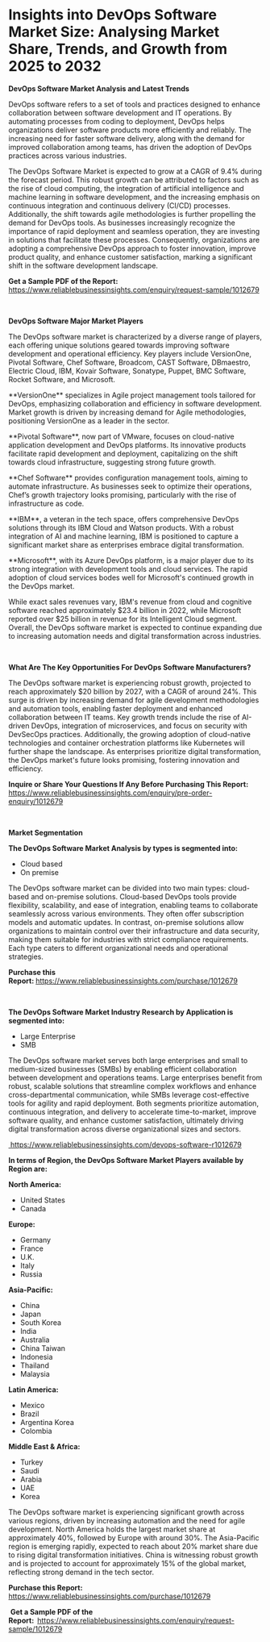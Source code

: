 <p><h1>Insights into DevOps Software Market Size: Analysing Market Share, Trends, and Growth from 2025 to 2032</h1></p><p><strong>DevOps Software Market Analysis and Latest Trends</strong></p>
<p><p>DevOps software refers to a set of tools and practices designed to enhance collaboration between software development and IT operations. By automating processes from coding to deployment, DevOps helps organizations deliver software products more efficiently and reliably. The increasing need for faster software delivery, along with the demand for improved collaboration among teams, has driven the adoption of DevOps practices across various industries.</p><p>The DevOps Software Market is expected to grow at a CAGR of 9.4% during the forecast period. This robust growth can be attributed to factors such as the rise of cloud computing, the integration of artificial intelligence and machine learning in software development, and the increasing emphasis on continuous integration and continuous delivery (CI/CD) processes. Additionally, the shift towards agile methodologies is further propelling the demand for DevOps tools. As businesses increasingly recognize the importance of rapid deployment and seamless operation, they are investing in solutions that facilitate these processes. Consequently, organizations are adopting a comprehensive DevOps approach to foster innovation, improve product quality, and enhance customer satisfaction, marking a significant shift in the software development landscape.</p></p>
<p><strong>Get a Sample PDF of the Report:&nbsp;</strong> <a href="https://www.reliablebusinessinsights.com/enquiry/request-sample/1012679?utm_campaign=2804&utm_medium=2&utm_source=Github&utm_content=ia&utm_term=16042025&utm_id=devops-software">https://www.reliablebusinessinsights.com/enquiry/request-sample/1012679</a></p>
<p>&nbsp;</p>
<p><strong>DevOps Software Major Market Players</strong></p>
<p><p>The DevOps software market is characterized by a diverse range of players, each offering unique solutions geared towards improving software development and operational efficiency. Key players include VersionOne, Pivotal Software, Chef Software, Broadcom, CAST Software, DBmaestro, Electric Cloud, IBM, Kovair Software, Sonatype, Puppet, BMC Software, Rocket Software, and Microsoft.</p><p>**VersionOne** specializes in Agile project management tools tailored for DevOps, emphasizing collaboration and efficiency in software development. Market growth is driven by increasing demand for Agile methodologies, positioning VersionOne as a leader in the sector.</p><p>**Pivotal Software**, now part of VMware, focuses on cloud-native application development and DevOps platforms. Its innovative products facilitate rapid development and deployment, capitalizing on the shift towards cloud infrastructure, suggesting strong future growth.</p><p>**Chef Software** provides configuration management tools, aiming to automate infrastructure. As businesses seek to optimize their operations, Chef’s growth trajectory looks promising, particularly with the rise of infrastructure as code.</p><p>**IBM**, a veteran in the tech space, offers comprehensive DevOps solutions through its IBM Cloud and Watson products. With a robust integration of AI and machine learning, IBM is positioned to capture a significant market share as enterprises embrace digital transformation.</p><p>**Microsoft**, with its Azure DevOps platform, is a major player due to its strong integration with development tools and cloud services. The rapid adoption of cloud services bodes well for Microsoft's continued growth in the DevOps market.</p><p>While exact sales revenues vary, IBM's revenue from cloud and cognitive software reached approximately $23.4 billion in 2022, while Microsoft reported over $25 billion in revenue for its Intelligent Cloud segment. Overall, the DevOps software market is expected to continue expanding due to increasing automation needs and digital transformation across industries.</p></p>
<p>&nbsp;</p>
<p><strong>What Are The Key Opportunities For DevOps Software Manufacturers?</strong></p>
<p><p>The DevOps software market is experiencing robust growth, projected to reach approximately $20 billion by 2027, with a CAGR of around 24%. This surge is driven by increasing demand for agile development methodologies and automation tools, enabling faster deployment and enhanced collaboration between IT teams. Key growth trends include the rise of AI-driven DevOps, integration of microservices, and focus on security with DevSecOps practices. Additionally, the growing adoption of cloud-native technologies and container orchestration platforms like Kubernetes will further shape the landscape. As enterprises prioritize digital transformation, the DevOps market's future looks promising, fostering innovation and efficiency.</p></p>
<p><strong>Inquire or Share Your Questions If Any Before Purchasing This Report:</strong> <a href="https://www.reliablebusinessinsights.com/enquiry/pre-order-enquiry/1012679?utm_campaign=2804&utm_medium=2&utm_source=Github&utm_content=ia&utm_term=16042025&utm_id=devops-software">https://www.reliablebusinessinsights.com/enquiry/pre-order-enquiry/1012679</a></p>
<p>&nbsp;</p>
<p><strong>Market Segmentation</strong></p>
<p><strong>The DevOps Software Market Analysis by types is segmented into:</strong></p>
<p><ul><li>Cloud based</li><li>On premise</li></ul></p>
<p><p>The DevOps software market can be divided into two main types: cloud-based and on-premise solutions. Cloud-based DevOps tools provide flexibility, scalability, and ease of integration, enabling teams to collaborate seamlessly across various environments. They often offer subscription models and automatic updates. In contrast, on-premise solutions allow organizations to maintain control over their infrastructure and data security, making them suitable for industries with strict compliance requirements. Each type caters to different organizational needs and operational strategies.</p></p>
<p><strong>Purchase this Report:&nbsp;</strong><a href="https://www.reliablebusinessinsights.com/purchase/1012679?utm_campaign=2804&utm_medium=2&utm_source=Github&utm_content=ia&utm_term=16042025&utm_id=devops-software">https://www.reliablebusinessinsights.com/purchase/1012679</a></p>
<p>&nbsp;</p>
<p><strong>The DevOps Software Market Industry Research by Application is segmented into:</strong></p>
<p><ul><li>Large Enterprise</li><li>SMB</li></ul></p>
<p><p>The DevOps software market serves both large enterprises and small to medium-sized businesses (SMBs) by enabling efficient collaboration between development and operations teams. Large enterprises benefit from robust, scalable solutions that streamline complex workflows and enhance cross-departmental communication, while SMBs leverage cost-effective tools for agility and rapid deployment. Both segments prioritize automation, continuous integration, and delivery to accelerate time-to-market, improve software quality, and enhance customer satisfaction, ultimately driving digital transformation across diverse organizational sizes and sectors.</p></p>
<p><a href="https://www.reliablebusinessinsights.com/devops-software-r1012679?utm_campaign=2804&utm_medium=2&utm_source=Github&utm_content=ia&utm_term=16042025&utm_id=devops-software">&nbsp;https://www.reliablebusinessinsights.com/devops-software-r1012679</a></p>
<p><strong>In terms of Region, the DevOps Software Market Players available by Region are:</strong></p>
<p>
    <p> <strong> North America: </strong>
        <ul>
            <li>United States</li>
            <li>Canada</li>
        </ul>
        </p> 
    <p> <strong> Europe: </strong>
        <ul>
            <li>Germany</li>
            <li>France</li>
            <li>U.K.</li>
            <li>Italy</li>
            <li>Russia</li>
        </ul>
        </p> 
    <p> <strong> Asia-Pacific: </strong>
        <ul>
            <li>China</li>
            <li>Japan</li>
            <li>South Korea</li>
            <li>India</li>
            <li>Australia</li>
            <li>China Taiwan</li>
            <li>Indonesia</li>
            <li>Thailand</li>
            <li>Malaysia</li>
        </ul>
        </p> 
    <p> <strong> Latin America: </strong>
        <ul>
            <li>Mexico</li>
            <li>Brazil</li>
            <li>Argentina Korea</li>
            <li>Colombia</li>
        </ul>
        </p> 
    <p> <strong> Middle East & Africa: </strong>
        <ul>
            <li>Turkey</li>
            <li>Saudi</li>
            <li>Arabia</li>
            <li>UAE</li>
            <li>Korea</li>
        </ul>
    </p>
    </p>
<p><p>The DevOps software market is experiencing significant growth across various regions, driven by increasing automation and the need for agile development. North America holds the largest market share at approximately 40%, followed by Europe with around 30%. The Asia-Pacific region is emerging rapidly, expected to reach about 20% market share due to rising digital transformation initiatives. China is witnessing robust growth and is projected to account for approximately 15% of the global market, reflecting strong demand in the tech sector.</p></p>
<p><strong>Purchase this Report: </strong><a href="https://www.reliablebusinessinsights.com/purchase/1012679?utm_campaign=2804&utm_medium=2&utm_source=Github&utm_content=ia&utm_term=16042025&utm_id=devops-software">https://www.reliablebusinessinsights.com/purchase/1012679</a></p>
<p>&nbsp;<strong>Get a Sample PDF of the Report:&nbsp;&nbsp;</strong><a href="https://www.reliablebusinessinsights.com/enquiry/request-sample/1012679?utm_campaign=2804&utm_medium=2&utm_source=Github&utm_content=ia&utm_term=16042025&utm_id=devops-software">https://www.reliablebusinessinsights.com/enquiry/request-sample/1012679</a></p>
<p><strong></strong></p>
<p><p></p><p></p><p></p></p>